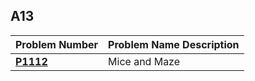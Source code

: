  ##  A13

| Problem Number | Problem Name Description |
| ----------- | ---------------------- |
| **<a href="https://github.com/Preassume/4883-PT-Riddle/tree/main/Assignments/A13/P1112">P1112</a>** | Mice and Maze |
